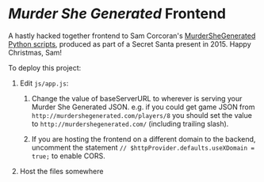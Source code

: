 # _Murder She Generated_ Frontend

A hastly hacked together frontend to Sam Corcoran's [MurderSheGenerated Python scripts](https://github.com/samcorcoran/MurderSheGenerated), produced as part of a Secret Santa present in 2015. Happy Christmas, Sam!

To deploy this project:

1. Edit `js/app.js`:

    1. Change the value of baseServerURL to wherever is serving your Murder
      She Generated JSON. e.g. if you could get game JSON from 
      `http://murdershegenerated.com/players/8` 
      you should set the value to
      `http://murdershegenerated.com/`
      (including trailing slash).
      
    2. If you are hosting the frontend on a different domain to the backend,
      uncomment the statement
      `// $httpProvider.defaults.useXDomain = true;`
      to enable CORS.
      
2. Host the files somewhere

